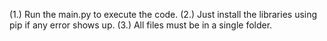 (1.) Run the main.py to execute the code. (2.) Just install the libraries using pip if any error shows up. (3.) All files must be in a single folder.

